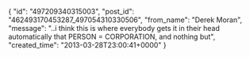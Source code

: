  {
   "id": "497209340315003",
   "post_id": "462493170453287_497054310330506",
   "from_name": "Derek Moran",
   "message": "..i think this is where everybody gets it in their head automatically that PERSON = CORPORATION, and nothing but",
   "created_time": "2013-03-28T23:00:41+0000"
 }
